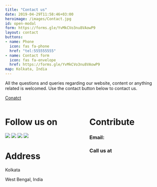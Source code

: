 ```yaml
---
title: "Contact us"
date: 2019-04-29T11:58:46+03:00
heroimage: /images/Contact.jpg
id: open-modal
form: https://forms.gle/YvMkCVo3nu8VAowP9
layout: contact
buttons:
- name: Phone
  icon: fas fa-phone
  href: "tel:555555555"
- name: Contact form
  icon: fas fa-envelope
  href: https://forms.gle/YvMkCVo3nu8VAowP9
map: Kolkata, India
---
```


All the questions and queries regarding our website, content or anything related is welcomed. 
Use the contact button below to contact us.

<a style="margin: 2rem 0rem ;" class="button is-warning" href="https://docs.google.com/forms/d/e/1FAIpQLSfA9D-bscpGu_2pAKBud4XOoUPPi_roGKpr4_hVsQoXAIsoLg/viewform">
<p>Conatct</p>
</a>

<div class="columns">
<div class="column">

# Follow us on
<a href="https://facebook.com/chaitanya4vedi"><img src="https://img.icons8.com/fluency/72/000000/facebook-new.png"/></a>
<a href="https://linkedin.com/in/chaitanya4vedi"><img src="https://img.icons8.com/fluency/72/000000/linkedin-circled--v1.png"/></a>
<a href="https://twitter.com/chaitanya4vedi"><img src="https://img.icons8.com/fluency/72/000000/twitter.png"/></a>
<a href="https://instagram.com/chaitanya4vedi"><img src="https://img.icons8.com/fluency/72/000000/instagram-new.png"/></a>

# Address
Kolkata

West Bengal, India

</div>
<div class="column">

# Contribute


### Email:
<p></p>

### Call us at
<p></p>


</div>
</div>